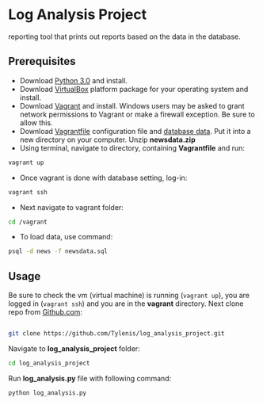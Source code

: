 # Log Analysis Project

reporting tool that prints out reports based on the data in the database.

## Prerequisites

* Download [Python 3.0](https://www.python.org/downloads/) and install.
* Download [VirtualBox](https://www.virtualbox.org/wiki/Downloads) platform package for your operating system and install.
* Download [Vagrant](https://www.vagrantup.com/downloads.html) and install. Windows users may be asked to grant network permissions to Vagrant or make a firewall exception. Be sure to allow this.
* Download [Vagrantfile](https://d17h27t6h515a5.cloudfront.net/topher/2016/August/57b5f73b_vagrantfile/vagrantfile) configuration file and [database data](https://d17h27t6h515a5.cloudfront.net/topher/2016/August/57b5f748_newsdata/newsdata.zip). Put it into a new directory on your computer. Unzip **newsdata.zip**
* Using terminal, navigate to directory, containing **Vagrantfile** and run:

```bash
vagrant up
```

* Once vagrant is done with database setting, log-in:

```bash
vagrant ssh
```

* Next navigate to vagrant folder:

```bash
cd /vagrant
```

* To load data, use command:

```bash
psql -d news -f newsdata.sql
```

## Usage

Be sure to check the vm (virtual machine) is running (`vagrant up`), you are logged in (`vagrant ssh`) and you are in the **vagrant** directory.
Next clone repo from [Github.com](https://github.com/Tylenis/log_analysis_project.git):

```bash

git clone https://github.com/Tylenis/log_analysis_project.git
```

Navigate to **log_analysis_project** folder:

```bash
cd log_analysis_project
```

Run **log_analysis.py** file with following command:

```bash
python log_analysis.py
```
